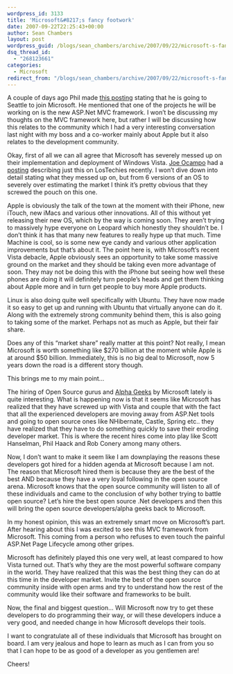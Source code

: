 ```yaml
---
wordpress_id: 3133
title: 'Microsoft&#8217;s fancy footwork'
date: 2007-09-22T22:25:43+00:00
author: Sean Chambers
layout: post
wordpress_guid: /blogs/sean_chambers/archive/2007/09/22/microsoft-s-fancy-footwork.aspx
dsq_thread_id:
  - "268123661"
categories:
  - Microsoft
redirect_from: "/blogs/sean_chambers/archive/2007/09/22/microsoft-s-fancy-footwork.aspx/"
---
```

A couple of days ago Phil made <a href="http://haacked.com/archive/2007/09/17/why-is-microsoft-removing-my-mvp-status.aspx" target="_blank">this posting</a>&nbsp;stating that he is going to Seattle to join Microsoft. He mentioned that one of the projects he will be working on is the new ASP.Net MVC framework. I won&#8217;t be discussing my thoughts on the MVC framework here, but rather I will be discussing how this relates to the community which I had a very interesting conversation last night with my boss and a co-worker mainly about Apple but it also relates to the development community.

Okay, first of all we can all agree that Microsoft has severely messed up on their implementation and deployment of Windows Vista. <a href="http://www.lostechies.com/blogs/joe_ocampo/default.aspx" target="_blank">Joe Ocampo</a> had a <a href="http://www.lostechies.com/blogs/joe_ocampo/archive/2007/09/19/i-am-having-the-vista-usb-blues.aspx" target="_blank">posting</a> describing just this on LosTechies recently. I won&#8217;t dive down into detail stating what they messed up on, but from 6 versions of an OS to severely over estimating the market I think it&#8217;s pretty obvious that they screwed the pouch on this one.

Apple is obviously the talk of the town at the moment with their iPhone, new iTouch, new&nbsp;iMacs&nbsp;and various other innovations. All of this without yet releasing their new OS, which by the way is coming soon. They aren&#8217;t trying to massively hype everyone on Leopard which honestly they shouldn&#8217;t be. I don&#8217;t think it has that many new features to really hype up that much. Time Machine is cool, so is some new eye candy and various other application improvements&nbsp;but that&#8217;s about it. The point here is, with Microsoft&#8217;s recent Vista debacle, Apple obviously sees an opportunity to take some massive ground on the market and they should be taking even more advantage of soon. They may not be doing this with the iPhone but seeing how well these phones are doing it will definitely turn people&#8217;s heads and get them thinking about Apple more and in turn get people to buy more Apple products.

Linux is also doing quite well specifically with Ubuntu. They have now made it so easy to get up and running with Ubuntu that virtually anyone can do it. Along with the extremely strong community behind them, this is also going to&nbsp;taking some of the market. Perhaps not as much as Apple, but their fair share.

Does any of this &#8220;market share&#8221; really matter at this point? Not really, I mean Microsoft is worth something like $270 billion at the moment while Apple is at around $50 billion. Immediately, this is no big deal to Microsoft,&nbsp;now 5 years down the road is a different story though.

This brings me to my main point&#8230;

The hiring of Open Source gurus&nbsp;and <a href="http://martinfowler.com/bliki/AlphaGeek.html" target="_blank">Alpha Geeks</a> by Microsoft lately is quite interesting. What is happening now is that it seems like Microsoft has realized that they have screwed up with Vista and couple that with the fact that all the experienced developers are moving away from ASP.Net tools and going to open source ones like NHibernate, Castle, Spring etc.. they have realized that they have to do something quickly&nbsp;to save their&nbsp;eroding developer market.&nbsp;This is where the recent hires come into play like Scott Hanselman, Phil Haack and&nbsp;Rob Conery among many others.

Now, I don&#8217;t want to make it seem like I am downplaying the reasons these developers got hired for a hidden agenda at Microsoft because I am not. The reason that Microsoft hired them is because they are the best of the best AND because they have a very loyal following in the open source arena. Microsoft knows that the open source community will listen to all of these individuals and came to the conclusion of why bother trying to battle open source? Let&#8217;s hire the best open source .Net developers and then this will bring the open source developers/alpha geeks&nbsp;back to Microsoft.

In my honest opinion, this was an extremely smart move on Microsoft&#8217;s part. After hearing about this I was&nbsp;excited&nbsp;to see this MVC framework from Microsoft. This coming from a person who refuses to even touch the painful ASP.Net Page Lifecycle among other gripes.

Microsoft has definitely played this one very well, at least compared to how Vista turned out. That&#8217;s why they are the most powerful software company in the world. They have&nbsp;realized that this was the best thing they can do at this time in the developer market. Invite the best of the open source community inside with open arms and try to understand how the rest of the community would like their software and frameworks to be built.

Now, the final and biggest question&#8230; Will Microsoft now try to get these developers to do programming their way, or will these developers induce a very good, and needed change in how Microsoft develops their tools.

I want to congratulate all of these individuals that Microsoft has brought on board. I am very jealous and hope to learn as much as I can from you so that I can hope to be as good of a developer as you gentlemen are!

Cheers!